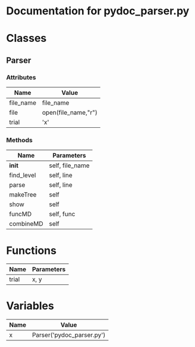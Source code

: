 # Documentation for pydoc_parser.py
# Classes

## Parser
### Attributes
| Name     | Value   |
| -------- | ------- |
|file_name|file_name|
|file|open(file_name,"r")|
|trial|'x'|

### Methods
| Name     | Parameters   |
| -------- | ------- |
|__init__|self, file_name|
|find_level|self, line|
|parse|self, line|
|makeTree|self|
|show|self|
|funcMD|self, func|
|combineMD|self|

# Functions
| Name     | Parameters   |
| -------- | ------- |
|trial|x, y|
# Variables
| Name     | Value   |
| -------- | ------- |
| x | Parser('pydoc_parser.py')|